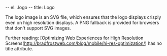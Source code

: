 -- el: .logo
-- title: Logo

The logo image is an SVG file, which ensures that the logo displays crisply even on high resolution displays. A PNG fallback is provided for browsers that don't support SVG images.

Further reading: [Optimizing Web Experiences for High Resolution Screens(http://bradfrostweb.com/blog/mobile/hi-res-optimization/) has no title attribute.